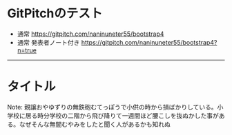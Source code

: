 # GitPitchのテスト

- 通常 https://gitpitch.com/naninuneter55/bootstrap4
- 通常 発表者ノート付き https://gitpitch.com/naninuneter55/bootstrap4?n=true


---

# タイトル

Note:
親譲おやゆずりの無鉄砲むてっぽうで小供の時から損ばかりしている。小学校に居る時分学校の二階から飛び降りて一週間ほど腰こしを抜ぬかした事がある。なぜそんな無闇むやみをしたと聞く人があるかも知れぬ
